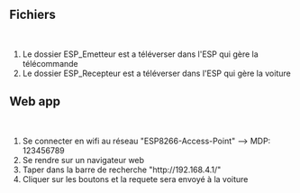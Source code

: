 <h2> Fichiers </h2><br>
<ol>
  <li> Le dossier ESP_Emetteur est a téléverser dans l'ESP qui gère la télécommande </li>
  <li> Le dossier ESP_Recepteur est a téléverser dans l'ESP qui gère la voiture </li>
</ol>
<h2>Web app </h2><br>
<ol>
  <li> Se connecter en wifi au réseau "ESP8266-Access-Point" --> MDP: 123456789 </li>
  <li> Se rendre sur un navigateur web</li>
  <li> Taper dans la barre de recherche "http://192.168.4.1/"</li>
  <li> Cliquer sur les boutons et la requete sera envoyé à la voiture </li>
</ol>
